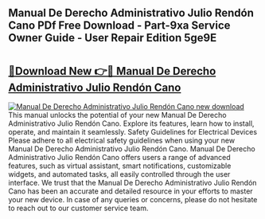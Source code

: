 ## Manual De Derecho Administrativo Julio Rendón Cano PDf Free Download - Part-9xa Service Owner Guide - User Repair Edition 5ge9E

# <h2><a href="http://bc28843.oget.top/?id=Manual+De+Derecho+Administrativo+Julio+Rend%c3%b3n+Cano">🔗Download New 👉🔴 Manual De Derecho Administrativo Julio Rendón Cano</a></h2>

[![Manual De Derecho Administrativo Julio Rendón Cano new download](https://i.imgur.com/5g1atiW.png)](http://bc28843.oget.top/?id=Manual+De+Derecho+Administrativo+Julio+Rend%c3%b3n+Cano)
This manual unlocks the potential of your new Manual De Derecho Administrativo Julio Rendón Cano. Explore its features, learn how to install, operate, and maintain it seamlessly. Safety Guidelines for Electrical Devices Please adhere to all electrical safety guidelines when using your new Manual De Derecho Administrativo Julio Rendón Cano. Manual De Derecho Administrativo Julio Rendón Cano offers users a range of advanced features, such as virtual assistant, smart notifications, customizable widgets, and automated tasks, all easily controlled through the user interface. We trust that the Manual De Derecho Administrativo Julio Rendón Cano has been an accurate and detailed resource in your efforts to master your new device. In case of any queries or concerns, please do not hesitate to reach out to our customer service team.

